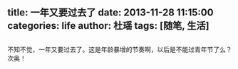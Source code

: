 title: 一年又要过去了
date: 2013-11-28 11:15:00
categories: life
author: 杜瑶
tags: [随笔, 生活]
---

##

不知不觉，一年又要过去了。这是年龄暴增的节奏啊，以后是不能过青年节了么？次奥！